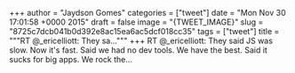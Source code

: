 
+++
author = "Jaydson Gomes"
categories = ["tweet"]
date = "Mon Nov 30 17:01:58 +0000 2015"
draft = false
image = "{TWEET_IMAGE}"
slug = "8725c7dcb041b0d392e8ac15ea6ac5dcf018cc35"
tags = ["tweet"]
title = """RT @_ericelliott: They sa..."""
+++
RT @_ericelliott: They said JS was slow. Now it's fast. Said we had no dev tools. We have the best. Said it sucks for big apps. We rock the…
